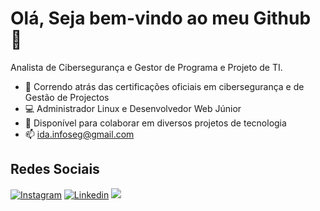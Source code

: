 # Olá, Seja bem-vindo ao meu Github 🤝


Analista de Cibersegurança e Gestor de Programa e Projeto de TI.
- 🌱 Correndo atrás das certificações oficiais em cibersegurança e de Gestão de Projectos
- 💻 Administrador Linux e Desenvolvedor Web Júnior
- 👯 Disponível para colaborar em diversos projetos de tecnologia
- 📫 ida.infoseg@gmail.com

## Redes Sociais
<div style="display: inline_block">
 
  [![Instagram](https://img.shields.io/badge/Instagram-E4405F?style=for-the-badge&logo=instagram&logoColor=white)](https://www.instagram.com/idaleciosilvatech/)
  [![Linkedin](https://img.shields.io/badge/LinkedIn-0077B5?style=for-the-badge&logo=linkedin&logoColor=white)](https://www.linkedin.com/in/idal%C3%A9cio-silva-4048b7148/)
  <img alt=" " src="https://img.shields.io/badge/Twitter-1DA1F2?style=for-the-badge&logo=twitter&logoColor=white">
